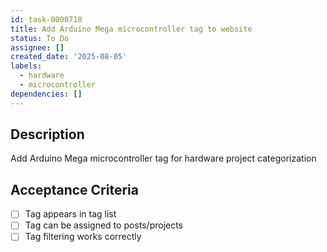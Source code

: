 ```yaml
---
id: task-0000718
title: Add Arduino Mega microcontroller tag to website
status: To Do
assignee: []
created_date: '2025-08-05'
labels:
  - hardware
  - microcontroller
dependencies: []
---
```


## Description

Add Arduino Mega microcontroller tag for hardware project categorization

## Acceptance Criteria

- [ ] Tag appears in tag list
- [ ] Tag can be assigned to posts/projects
- [ ] Tag filtering works correctly
